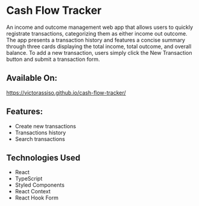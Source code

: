# Cash Flow Tracker

An income and outcome management web app that allows users to quickly registrate transactions, categorizing them as either income out outcome. The app presents a transaction history and features a concise summary through three cards displaying the total income, total outcome, and overall balance. To add a new transaction, users simply click the New Transaction button and submit a transaction form.

## Available On:

https://victorassiso.github.io/cash-flow-tracker/

## Features:
- Create new transactions
- Transactions history
- Search transactions

## Technologies Used
- React
- TypeScript
- Styled Components
- React Context
- React Hook Form